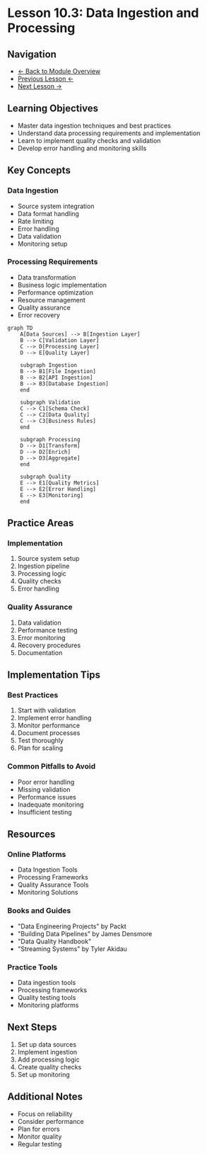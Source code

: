 # Lesson 10.3: Data Ingestion and Processing

## Navigation
- [← Back to Module Overview](./README.md)
- [Previous Lesson ←](./10.2-data-pipeline-design.md)
- [Next Lesson →](./10.4-data-storage-and-management.md)

## Learning Objectives

- Master data ingestion techniques and best practices
- Understand data processing requirements and implementation
- Learn to implement quality checks and validation
- Develop error handling and monitoring skills

## Key Concepts

### Data Ingestion
- Source system integration
- Data format handling
- Rate limiting
- Error handling
- Data validation
- Monitoring setup

### Processing Requirements
- Data transformation
- Business logic implementation
- Performance optimization
- Resource management
- Quality assurance
- Error recovery

```mermaid
graph TD
    A[Data Sources] --> B[Ingestion Layer]
    B --> C[Validation Layer]
    C --> D[Processing Layer]
    D --> E[Quality Layer]
    
    subgraph Ingestion
    B --> B1[File Ingestion]
    B --> B2[API Ingestion]
    B --> B3[Database Ingestion]
    end
    
    subgraph Validation
    C --> C1[Schema Check]
    C --> C2[Data Quality]
    C --> C3[Business Rules]
    end
    
    subgraph Processing
    D --> D1[Transform]
    D --> D2[Enrich]
    D --> D3[Aggregate]
    end
    
    subgraph Quality
    E --> E1[Quality Metrics]
    E --> E2[Error Handling]
    E --> E3[Monitoring]
    end
```

## Practice Areas

### Implementation
1. Source system setup
2. Ingestion pipeline
3. Processing logic
4. Quality checks
5. Error handling

### Quality Assurance
1. Data validation
2. Performance testing
3. Error monitoring
4. Recovery procedures
5. Documentation

## Implementation Tips

### Best Practices
1. Start with validation
2. Implement error handling
3. Monitor performance
4. Document processes
5. Test thoroughly
6. Plan for scaling

### Common Pitfalls to Avoid
- Poor error handling
- Missing validation
- Performance issues
- Inadequate monitoring
- Insufficient testing

## Resources

### Online Platforms
- Data Ingestion Tools
- Processing Frameworks
- Quality Assurance Tools
- Monitoring Solutions

### Books and Guides
- "Data Engineering Projects" by Packt
- "Building Data Pipelines" by James Densmore
- "Data Quality Handbook"
- "Streaming Systems" by Tyler Akidau

### Practice Tools
- Data ingestion tools
- Processing frameworks
- Quality testing tools
- Monitoring platforms

## Next Steps

1. Set up data sources
2. Implement ingestion
3. Add processing logic
4. Create quality checks
5. Set up monitoring

## Additional Notes

- Focus on reliability
- Consider performance
- Plan for errors
- Monitor quality
- Regular testing 
